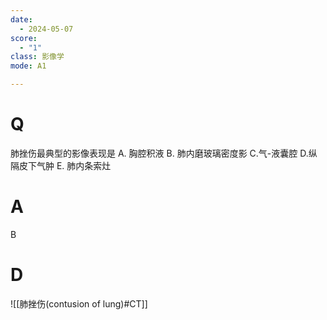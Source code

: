 ```yaml
---
date:
  - 2024-05-07
score:
  - "1"
class: 影像学
mode: A1

---
```

# Q
肺挫伤最典型的影像表现是
A. 胸腔积液 
B. 肺内磨玻璃密度影 
C.气-液囊腔
D.纵隔皮下气肿 
E. 肺内条索灶

# A

B


# D
![[肺挫伤(contusion of lung)#CT]]